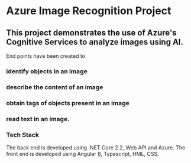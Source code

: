 # Azure Image Recognition Project

## This project demonstrates the use of Azure's Cognitive Services to analyze images using AI.


End points have been created to 

### identify objects in an image 
### describe the content of an image 
### obtain tags of objects present in an image 
### read text in an image.

### Tech Stack
The back end is developed using .NET Core 2.2, Web API and Azure. The front end is developed using Angular 8, Typescript, HML, CSS.
